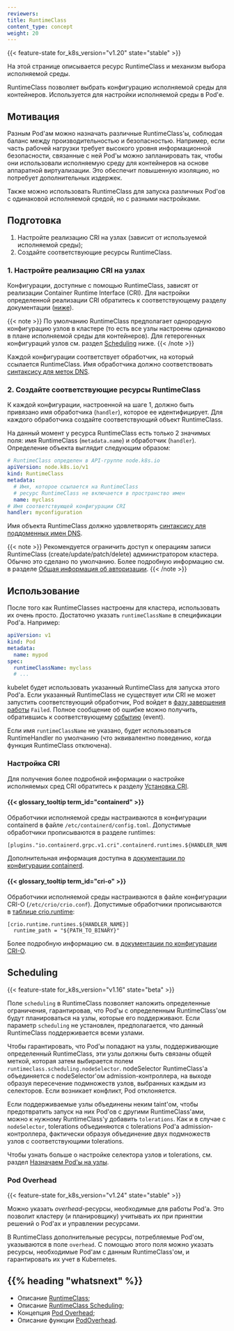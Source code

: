```yaml
---
reviewers:
title: RuntimeClass
content_type: concept
weight: 20
---
```


<!-- overview -->

{{< feature-state for_k8s_version="v1.20" state="stable" >}}

На этой странице описывается ресурс RuntimeClass и механизм выбора исполняемой среды.

RuntimeClass позволяет выбрать конфигурацию исполняемой среды для контейнеров. Используется для настройки исполняемой среды в Pod'е.

<!-- body -->

## Мотивация

Разным Pod'ам можно назначать различные RuntimeClass'ы, соблюдая баланс между производительностью и безопасностью. Например, если часть рабочей нагрузки требует высокого уровня информационной безопасности, связанные с ней Pod'ы можно запланировать так, чтобы они использовали исполняемую среду для контейнеров на основе аппаратной виртуализации. Это обеспечит повышенную изоляцию, но потребует дополнительных издержек.

Также можно использовать RuntimeClass для запуска различных Pod'ов с одинаковой исполняемой средой, но с разными настройками.

## Подготовка

1. Настройте реализацию CRI на узлах (зависит от используемой исполняемой среды);
2. Создайте соответствующие ресурсы RuntimeClass.

### 1. Настройте реализацию CRI на узлах

Конфигурации, доступные с помощью RuntimeClass, зависят от реализации Container Runtime Interface (CRI). Для настройки определенной реализации CRI обратитесь к соответствующему разделу документации ([ниже](#cri-configuration)).

{{< note >}}
По умолчанию RuntimeClass предполагает однородную конфигурацию узлов в кластере (то есть все узлы настроены одинаково в плане исполняемой среды для контейнеров). Для гетерогенных конфигураций узлов см. раздел [Scheduling](#scheduling) ниже.
{{< /note >}}

Каждой конфигурации соответствует обработчик, на который ссылается RuntimeClass. Имя обработчика должно соответствовать [синтаксису для меток DNS](/docs/concepts/overview/working-with-objects/names/#dns-label-names).

### 2. Создайте соответствующие ресурсы RuntimeClass

К каждой конфигурации, настроенной на шаге 1, должно быть привязано имя обработчика (`handler`), которое ее идентифицирует. Для каждого обработчика создайте соответствующий объект RuntimeClass.

На данный момент у ресурса RuntimeClass есть только 2 значимых поля: имя RuntimeClass (`metadata.name`) и обработчик (`handler`). Определение объекта выглядит следующим образом:

```yaml
# RuntimeClass определен в API-группе node.k8s.io
apiVersion: node.k8s.io/v1
kind: RuntimeClass
metadata:
  # Имя, которое ссылается на RuntimeClass
  # ресурс RuntimeClass не включается в пространство имен
  name: myclass 
# Имя соответствующей конфигурации CRI
handler: myconfiguration 
```

Имя объекта RuntimeClass должно удовлетворять [синтаксису для поддоменных имен DNS](/docs/concepts/overview/working-with-objects/names#dns-subdomain-names).

{{< note >}}
Рекомендуется ограничить доступ к операциям записи RuntimeClass (create/update/patch/delete) администратором кластера. Обычно это сделано по умолчанию. Более подробную информацию см. в разделе [Общая информация об авторизации](/docs/reference/access-authn-authz/authorization/).
{{< /note >}}

## Использование

После того как RuntimeClasses настроены для кластера, использовать их очень просто. Достаточно указать `runtimeClassName` в спецификации Pod'а. Например:

```yaml
apiVersion: v1
kind: Pod
metadata:
  name: mypod
spec:
  runtimeClassName: myclass
  # ...
```

kubelet будет использовать указанный RuntimeClass для запуска этого Pod'а. Если указанный RuntimeClass не существует или CRI не может запустить соответствующий обработчик, Pod войдет в [фазу завершения работы](/docs/concepts/workloads/pods/pod-lifecycle/#pod-phase) `Failed`. Полное сообщение об ошибке можно получить, обратившись к соответствующему [событию](/docs/tasks/debug/debug-application/debug-running-pod/) (event).

Если имя `runtimeClassName` не указано, будет использоваться RuntimeHandler по умолчанию (что эквивалентно поведению, когда функция RuntimeClass отключена).

### Настройка CRI

Для получения более подробной информации о настройке исполняемых сред CRI обратитесь к разделу [Установка CRI](/docs/setup/production-environment/container-runtimes/).

#### {{< glossary_tooltip term_id="containerd" >}}

Обработчики исполняемой среды настраиваются в конфигурации containerd в файле `/etc/containerd/config.toml`. Допустимые обработчики прописываются в разделе runtimes:

```
[plugins."io.containerd.grpc.v1.cri".containerd.runtimes.${HANDLER_NAME}]
```

Дополнительная информация доступна в [документации по конфигурации containerd](https://github.com/containerd/cri/blob/master/docs/config.md).

#### {{< glossary_tooltip term_id="cri-o" >}}

Обработчики исполняемой среды настраиваются в файле конфигурации CRI-O (`/etc/crio/crio.conf`). Допустимые обработчики прописываются в [таблице crio.runtime](https://github.com/cri-o/cri-o/blob/master/docs/crio.conf.5.md#crioruntime-table):

```
[crio.runtime.runtimes.${HANDLER_NAME}]
  runtime_path = "${PATH_TO_BINARY}"
```

Более подробную информацию см. в [документации по конфигурации CRI-O](https://github.com/cri-o/cri-o/blob/master/docs/crio.conf.5.md).

## Scheduling

{{< feature-state for_k8s_version="v1.16" state="beta" >}}

Поле `scheduling` в RuntimeClass позволяет наложить определенные ограничения, гарантировав, что Pod'ы с определенным RuntimeClass'ом будут планироваться на узлы, которые его поддерживают. Если параметр `scheduling` не установлен, предполагается, что данный RuntimeClass поддерживается всеми узлами.

Чтобы гарантировать, что Pod'ы попадают на узлы, поддерживающие определенный RuntimeClass, эти узлы должны быть связаны общей меткой, которая затем выбирается полем `runtimeclass.scheduling.nodeSelector`. nodeSelector RuntimeClass'а объединяется с nodeSelector'ом admission-контроллера, на выходе образуя пересечение подмножеств узлов, выбранных каждым из селекторов. Если возникает конфликт, Pod отклоняется.

Если поддерживаемые узлы объединены неким taint'ом, чтобы предотвратить запуск на них Pod'ов с другими RuntimeClass'ами, можно к нужному RuntimeClass'у добавить `tolerations`. Как и в случае с `nodeSelector`, tolerations объединяются с tolerations Pod'а admission-контроллера, фактически образуя объединение двух подмножеств узлов с соответствующими tolerations.

Чтобы узнать больше о настройке селектора узлов и tolerations, см. раздел [Назначаем Pod'ы на узлы](/docs/concepts/scheduling-eviction/assign-pod-node/).

### Pod Overhead

{{< feature-state for_k8s_version="v1.24" state="stable" >}}

Можно указать _overhead_-ресурсы, необходимые для работы Pod'а. Это позволит кластеру (и планировщику) учитывать их при принятии решений о Pod'ах и управлении ресурсами.

В RuntimeClass дополнительные ресурсы, потребляемые Pod'ом, указываются в поле `overhead`. С помощью этого поля можно указать ресурсы, необходимые Pod'ам с данным RuntimeClass'ом, и гарантировать их учет в Kubernetes.

## {{% heading "whatsnext" %}}

- Описание [RuntimeClass](https://github.com/kubernetes/enhancements/blob/master/keps/sig-node/585-runtime-class/README.md);
- Описание [RuntimeClass Scheduling](https://github.com/kubernetes/enhancements/blob/master/keps/sig-node/585-runtime-class/README.md#runtimeclass-scheduling);
- Концепция [Pod Overhead](/docs/concepts/scheduling-eviction/pod-overhead/);
- Описание функции [PodOverhead](https://github.com/kubernetes/enhancements/tree/master/keps/sig-node/688-pod-overhead).
